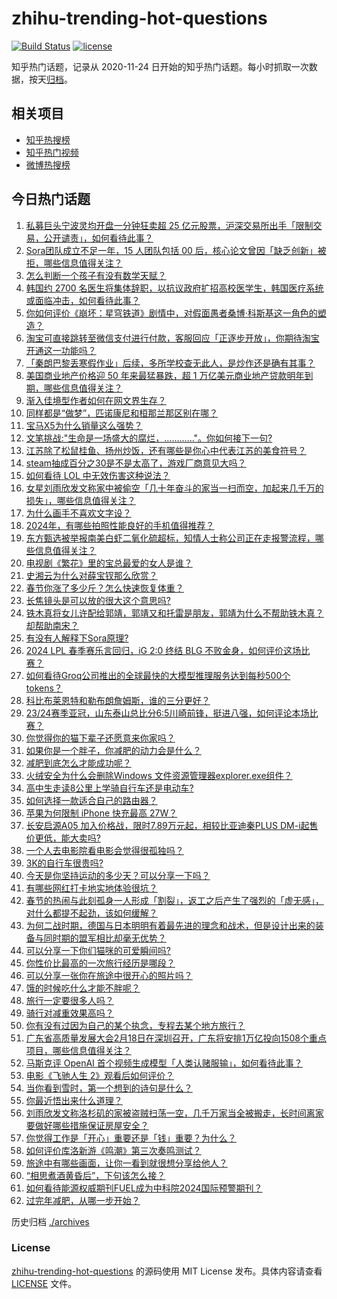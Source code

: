 # zhihu-trending-hot-questions

[![Build Status](https://github.com/justjavac/zhihu-trending-hot-questions/workflows/ci/badge.svg?branch=master)](https://github.com/justjavac/zhihu-trending-hot-questions/actions)
[![license](https://img.shields.io/github/license/justjavac/zhihu-trending-hot-questions)](https://github.com/justjavac/zhihu-trending-hot-questions/blob/master/LICENSE)

知乎热门话题，记录从 2020-11-24
日开始的知乎热门话题。每小时抓取一次数据，按天[归档](./archives)。

## 相关项目

- [知乎热搜榜](https://github.com/justjavac/zhihu-trending-top-search)
- [知乎热门视频](https://github.com/justjavac/zhihu-trending-hot-video)
- [微博热搜榜](https://github.com/justjavac/weibo-trending-hot-search)

## 今日热门话题

<!-- BEGIN -->
<!-- 最后更新时间 Wed Feb 21 2024 05:09:04 GMT+0800 (China Standard Time) -->

1. [私募巨头宁波灵均开盘一分钟狂卖超 25 亿元股票，沪深交易所出手「限制交易，公开谴责」，如何看待此事？](https://www.zhihu.com/question/645111356)
1. [Sora团队成立不足一年，15 人团队包括 00 后，核心论文曾因「缺乏创新」被拒，哪些信息值得关注？](https://www.zhihu.com/question/644999399)
1. [怎么判断一个孩子有没有数学天赋？](https://www.zhihu.com/question/543229591)
1. [韩国约 2700 名医生将集体辞职，以抗议政府扩招高校医学生，韩国医疗系统或面临冲击，如何看待此事？](https://www.zhihu.com/question/644894524)
1. [你如何评价《崩坏：星穹铁道》剧情中，对假面愚者桑博·科斯基这一角色的塑造？](https://www.zhihu.com/question/644967641)
1. [淘宝可直接跳转至微信支付进行付款，客服回应「正逐步开放」，你期待淘宝开通这一功能吗？](https://www.zhihu.com/question/645074238)
1. [「秦朗巴黎丢寒假作业」后续，多所学校查无此人，是炒作还是确有其事？](https://www.zhihu.com/question/644865981)
1. [美国商业地产价格迎 50 年来最猛暴跌，超 1 万亿美元商业地产贷款明年到期，哪些信息值得关注？](https://www.zhihu.com/question/644972969)
1. [渐入佳境型作者如何在网文界生存？](https://www.zhihu.com/question/644813480)
1. [同样都是“做梦”，匹诺康尼和桓那兰那区别在哪？](https://www.zhihu.com/question/644734714)
1. [宝马X5为什么销量这么强势？](https://www.zhihu.com/question/643652573)
1. [文笔挑战:"生命是一场盛大的腐烂，…………"。你如何接下一句?](https://www.zhihu.com/question/640074013)
1. [江苏除了松鼠桂鱼、扬州炒饭，还有哪些是你心中代表江苏的美食符号？](https://www.zhihu.com/question/639792477)
1. [steam抽成百分之30是不是太高了，游戏厂商意见大吗？](https://www.zhihu.com/question/522861457)
1. [如何看待 LOL 中无效伤害这种说法？](https://www.zhihu.com/question/438457344)
1. [女星刘雨欣发文称家中被偷空「几十年奋斗的家当一扫而空，加起来几千万的损失」，哪些信息值得关注？](https://www.zhihu.com/question/644920608)
1. [为什么画手不喜欢文字设？](https://www.zhihu.com/question/606813279)
1. [2024年，有哪些拍照性能良好的手机值得推荐？](https://www.zhihu.com/question/637482412)
1. [东方甄选被举报南美白虾二氧化硫超标，知情人士称公司正在走报警流程，哪些信息值得关注？](https://www.zhihu.com/question/644999424)
1. [电视剧《繁花》里的宝总最爱的女人是谁？](https://www.zhihu.com/question/638339582)
1. [史湘云为什么对薛宝钗那么欣赏？](https://www.zhihu.com/question/639709800)
1. [春节你涨了多少斤？怎么快速恢复体重？](https://www.zhihu.com/question/644778990)
1. [长焦镜头是可以放的很大这个意思吗?](https://www.zhihu.com/question/636886381)
1. [铁木真将女儿许配给郭靖，郭靖又和托雷是朋友，郭靖为什么不帮助铁木真？却帮助南宋？](https://www.zhihu.com/question/524178544)
1. [有没有人解释下Sora原理?](https://www.zhihu.com/question/644790078)
1. [2024 LPL 春季赛乐言回归，iG 2:0 终结 BLG 不败金身，如何评价这场比赛？](https://www.zhihu.com/question/645088059)
1. [如何看待Groq公司推出的全球最快的大模型推理服务达到每秒500个tokens？](https://www.zhihu.com/question/645010090)
1. [科比布莱恩特和勒布朗詹姆斯，谁的三分更好？](https://www.zhihu.com/question/644932808)
1. [23/24赛季亚冠，山东泰山总比分6:5川崎前锋，挺进八强，如何评论本场比赛？](https://www.zhihu.com/question/645087655)
1. [你觉得你的猫下辈子还愿意来你家吗？](https://www.zhihu.com/question/644309831)
1. [如果你是一个胖子，你减肥的动力会是什么？](https://www.zhihu.com/question/644042197)
1. [减肥到底怎么才能成功呢？](https://www.zhihu.com/question/642967226)
1. [火绒安全为什么会删除Windows 文件资源管理器explorer.exe组件？](https://www.zhihu.com/question/642107690)
1. [高中生走读8公里上学骑自行车还是电动车?](https://www.zhihu.com/question/644639260)
1. [如何选择一款适合自己的路由器？](https://www.zhihu.com/question/642171333)
1. [苹果为何限制 iPhone 快充最高 27W？](https://www.zhihu.com/question/638489642)
1. [长安启源A05 加入价格战，限时7.89万元起，相较比亚迪秦PLUS DM-i起售价更低，能大卖吗?](https://www.zhihu.com/question/644954983)
1. [一个人去电影院看电影会觉得很孤独吗？](https://www.zhihu.com/question/641825716)
1. [3K的自行车很贵吗?](https://www.zhihu.com/question/644431897)
1. [今天是你坚持运动的多少天？可以分享一下吗？](https://www.zhihu.com/question/643044252)
1. [有哪些网红打卡地实地体验很坑？](https://www.zhihu.com/question/642213058)
1. [春节的热闹与此刻孤身一人形成「割裂」，返工之后产生了强烈的「虚无感」，对什么都提不起劲，该如何缓解？](https://www.zhihu.com/question/644731603)
1. [为何二战时期，德国与日本明明有着最先进的理念和战术，但是设计出来的装备与同时期的盟军相比却毫无优势？](https://www.zhihu.com/question/644819384)
1. [可以分享一下你们猫咪的可爱瞬间吗?](https://www.zhihu.com/question/375430831)
1. [你性价比最高的一次旅行经历是哪段？](https://www.zhihu.com/question/642212952)
1. [可以分享一张你在旅途中很开心的照片吗？](https://www.zhihu.com/question/641372484)
1. [饿的时候吃什么才能不胖呢？](https://www.zhihu.com/question/644256353)
1. [旅行一定要很多人吗？](https://www.zhihu.com/question/642931314)
1. [骑行对减重效果高吗？](https://www.zhihu.com/question/644141402)
1. [你有没有过因为自己的某个执念，专程去某个地方旅行？](https://www.zhihu.com/question/642212904)
1. [广东省高质量发展大会2月18日在深圳召开，广东将安排1万亿投向1508个重点项目，哪些信息值得关注？](https://www.zhihu.com/question/644729607)
1. [马斯克评 OpenAI 首个视频生成模型「人类认赌服输」，如何看待此事？](https://www.zhihu.com/question/644557239)
1. [电影《飞驰人生 2》观看后如何评价？](https://www.zhihu.com/question/644141554)
1. [当你看到雪时，第一个想到的诗句是什么？](https://www.zhihu.com/question/644921405)
1. [你最近悟出来什么道理？](https://www.zhihu.com/question/644705032)
1. [刘雨欣发文称洛杉矶的家被盗贼扫荡一空，几千万家当全被搬走，长时间离家要做好哪些措施保证房屋安全？](https://www.zhihu.com/question/644909966)
1. [你觉得工作是「开心」重要还是「钱」重要？为什么？](https://www.zhihu.com/question/644911189)
1. [如何评价库洛新游《鸣潮》第三次奏鸣测试？](https://www.zhihu.com/question/644891170)
1. [旅途中有哪些画面，让你一看到就很想分享给他人？](https://www.zhihu.com/question/639184921)
1. [“相思煮酒黄昏后”，下句该怎么接？](https://www.zhihu.com/question/645000497)
1. [如何看待能源权威期刊FUEL成为中科院2024国际预警期刊？](https://www.zhihu.com/question/644841120)
1. [过完年减肥，从哪一步开始？](https://www.zhihu.com/question/644787153)

<!-- END -->

历史归档 [./archives](./archives)

### License

[zhihu-trending-hot-questions](https://github.com/justjavac/zhihu-trending-hot-questions)
的源码使用 MIT License 发布。具体内容请查看 [LICENSE](./LICENSE) 文件。
